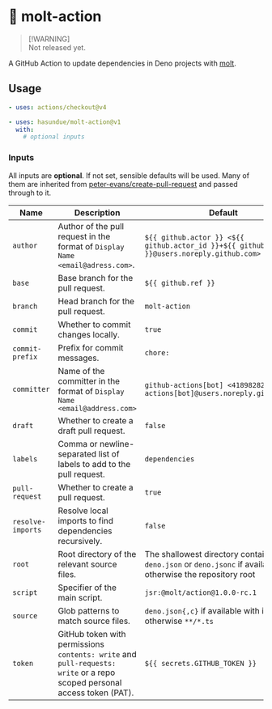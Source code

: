 # 🦕 molt-action

> [!WARNING]\
> Not released yet.

A GitHub Action to update dependencies in Deno projects with
[molt](https://github.com/hasundue/molt).

## Usage

```yaml
- uses: actions/checkout@v4

- uses: hasundue/molt-action@v1
  with:
    # optional inputs
```

### Inputs

All inputs are **optional**. If not set, sensible defaults will be used. Many of
them are inherited from
[peter-evans/create-pull-request](https://github.com/peter-evans/create-pull-request)
and passed through to it.

| Name              | Description                                                                                                              | Default                                                                                                     |
| ----------------- | ------------------------------------------------------------------------------------------------------------------------ | ----------------------------------------------------------------------------------------------------------- |
| `author`          | Author of the pull request in the format of `Display Name <email@adress.com>`.                                           | `${{ github.actor }} <${{ github.actor_id }}+${{ github.actor }}@users.noreply.github.com>`                 |
| `base`            | Base branch for the pull request.                                                                                        | `${{ github.ref }}`                                                                                         |
| `branch`          | Head branch for the pull request.                                                                                        | `molt-action`                                                                                               |
| `commit`          | Whether to commit changes locally.                                                                                       | `true`                                                                                                      |
| `commit-prefix`   | Prefix for commit messages.                                                                                              | `chore:`                                                                                                    |
| `committer`       | Name of the committer in the format of `Display Name <email@address.com>`                                                | `github-actions[bot] <41898282+github-actions[bot]@users.noreply.github.com>`                               |
| `draft`           | Whether to create a draft pull request.                                                                                  | `false`                                                                                                     |
| `labels`          | Comma or newline-separated list of labels to add to the pull request.                                                    | `dependencies`                                                                                              |
| `pull-request`    | Whether to create a pull request.                                                                                        | `true`                                                                                                      |
| `resolve-imports` | Resolve local imports to find dependencies recursively.                                                                  | `false`                                                                                                     |
| `root`            | Root directory of the relevant source files.                                                                             | The shallowest directory containing `deno.json` or `deno.jsonc` if available, otherwise the repository root |
| `script`          | Specifier of the main script.                                                                                            | `jsr:@molt/action@1.0.0-rc.1`                                                                               |
| `source`          | Glob patterns to match source files.                                                                                     | `deno.json{,c}` if available with imports, otherwise `**/*.ts`                                              |
| `token`           | GitHub token with permissions `contents: write` and `pull-requests: write` or a repo scoped personal access token (PAT). | `${{ secrets.GITHUB_TOKEN }}`                                                                               |
